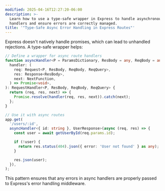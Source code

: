 ```yaml
---
modified: 2025-04-16T12:27:20-06:00
description: >-
  Learn how to use a type-safe wrapper in Express to handle asynchronous route
  handlers and ensure errors are correctly managed.
title: '"Type-Safe Async Error Handling in Express Routes"'
---
```


Express doesn't natively handle promises, which can lead to unhandled rejections. A type-safe wrapper helps:

```typescript
// Define a wrapper for async route handlers
function asyncHandler<P = ParamsDictionary, ResBody = any, ReqBody = any, ReqQuery = ParsedQs>(
  handler: (
    req: Request<P, ResBody, ReqBody, ReqQuery>,
    res: Response<ResBody>,
    next: NextFunction,
  ) => Promise<void>,
): RequestHandler<P, ResBody, ReqBody, ReqQuery> {
  return (req, res, next) => {
    Promise.resolve(handler(req, res, next)).catch(next);
  };
}

// Use it with async routes
app.get(
  '/users/:id',
  asyncHandler<{ id: string }, UserResponse>(async (req, res) => {
    const user = await getUserById(req.params.id);

    if (!user) {
      return res.status(404).json({ error: 'User not found' } as any);
    }

    res.json(user);
  }),
);
```

This pattern ensures that any errors in async handlers are properly passed to Express's error handling middleware.
